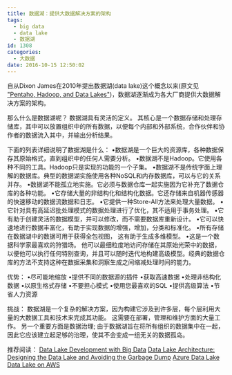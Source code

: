 ```yaml
---
title: 数据湖：提供大数据解决方案的架构
tags:
  - big data
  - data lake
  - 数据湖
id: 1308
categories:
  - 大数据
date: 2016-10-15 12:50:02
---
```


自从Dixon James在2010年提出数据湖(data lake)这个概念以来(原文见[ "Pentaho, Hadoop, and Data Lakes"](https://jamesdixon.wordpress.com/2010/10/14/pentaho-hadoop-and-data-lakes/))，数据湖逐渐成为各大厂商提供大数据解决方案的架构。

那么什么是数据湖呢？
数据湖具有灵活的定义。 其核心是一个数据存储和处理存储库，其中可以放置组织中的所有数据，以便每个内部和外部系统，合作伙伴和协作者的数据流入其中，并输出分析结果。

下面的列表详细说明了数据湖是什么：
&bull;数据湖是一个巨大的资源库，各种数据保存其原始格式，直到组织中的任何人需要分析。
&bull;数据湖不是Hadoop。它使用各种不同的工具。Hadoop只是实现的功能的一个子集。
&bull;数据湖不是传统字面上理解的数据库。典型的数据湖实施使用各种NoSQL和内存数据库，可以与它的关系并存。
&bull;数据湖不能孤立地实施。它必须与数据仓库一起实施因为它补充了数据仓库的各种功能。
&bull;它存储大量的非结构化和结构化数据。它还存储来自机器传感器的快速移动的数据流数据和日志。
&bull;它提供一种Store-All方法来处理大量数据。
&bull;它针对具有高延迟批处理模式的数据处理进行了优化，其不适用于事务处理。
&bull;它有助于创建灵活的数据模型，并可以修改，而不需要数据库重新设计。
&bull;它可以快速地进行数据丰富化，有助于实现数据的增强，增加，分类和标准化。
&bull;所有存储在数据湖中的数据可用于获得全包视图， 这有助于生成多维模型。
&bull;这是一个数据科学家最喜欢的狩猎场。 他可以最细粒度地访问存储在其原始光荣中的数据，以便他可以执行任何特别查询，并且可以随时迭代地构建高级模型。经典的数据仓库的方法不支持这种在数据采集和洞察生成之间缩减处理时间的能力。

优势：
&bull;尽可能地缩放
&bull;提供不同的数据源的插件
&bull;获取高速数据
&bull;处理非结构化数据
&bull;以原生格式存储
&bull;不要担心模式
&bull;使用您最喜欢的SQL
&bull;提供高级算法
&bull;节省人力资源

挑战：
数据湖是一个复杂的解决方案，因为构建它涉及到许多层，每个层利用大量的大数据工具和技术来完成其功能。 这需要在部署，管理和维护方面的大量工作。 另一个重要方面是数据治理; 由于数据湖旨在将所有组织的数据集中在一起，因此它应该建立起足够的治理，使其不会变成一组无关的数据孤岛。

推荐阅读：
[Data Lake Development with Big Data](https://www.amazon.com/gp/product/1785888080)
[Data Lake Architecture: Designing the Data Lake and Avoiding the Garbage Dump](https://www.amazon.com/gp/product/1634621174)
[Azure Data Lake](https://azure.microsoft.com/en-us/solutions/data-lake/)
[Data Lake on AWS](https://aws.amazon.com/cn/big-data/data-lake-on-aws/)